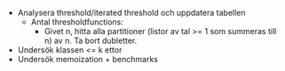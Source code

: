 - Analysera threshold/iterated threshold och uppdatera tabellen
	- Antal thresholdfunctions:
		- Givet n, hitta alla partitioner (listor av tal >= 1 som summeras till n) av n. Ta bort dubletter.
- Undersök klassen <= k ettor
- Undersök memoization + benchmarks